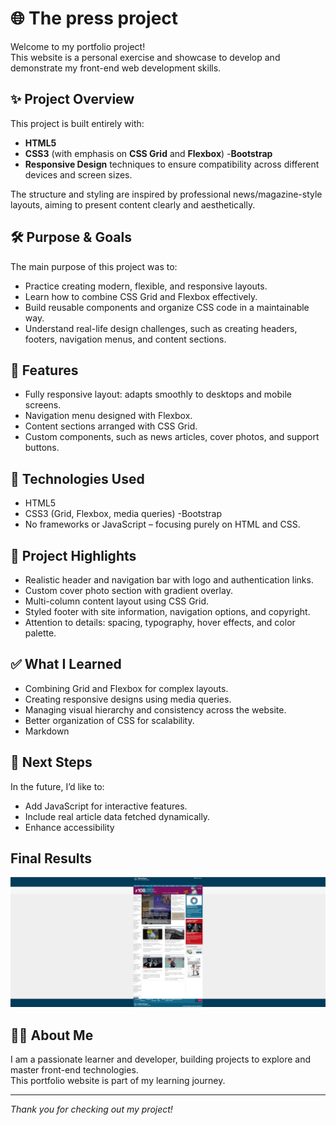 # 🌐 The press project

Welcome to my portfolio project!  
This website is a personal exercise and showcase to develop and demonstrate my front-end web development skills.

## ✨ **Project Overview**

This project is built entirely with:

- **HTML5**
- **CSS3** (with emphasis on **CSS Grid** and **Flexbox**) -**Bootstrap**
- **Responsive Design** techniques to ensure compatibility across different devices and screen sizes.

The structure and styling are inspired by professional news/magazine-style layouts, aiming to present content clearly and aesthetically.

## 🛠 **Purpose & Goals**

The main purpose of this project was to:

- Practice creating modern, flexible, and responsive layouts.
- Learn how to combine CSS Grid and Flexbox effectively.
- Build reusable components and organize CSS code in a maintainable way.
- Understand real-life design challenges, such as creating headers, footers, navigation menus, and content sections.

## 📱 **Features**

- Fully responsive layout: adapts smoothly to desktops and mobile screens.
- Navigation menu designed with Flexbox.
- Content sections arranged with CSS Grid.
- Custom components, such as news articles, cover photos, and support buttons.

## 🧰 **Technologies Used**

- HTML5
- CSS3 (Grid, Flexbox, media queries)
  -Bootstrap
- No frameworks or JavaScript – focusing purely on HTML and CSS.

## 🎯 **Project Highlights**

- Realistic header and navigation bar with logo and authentication links.
- Custom cover photo section with gradient overlay.
- Multi-column content layout using CSS Grid.
- Styled footer with site information, navigation options, and copyright.
- Attention to details: spacing, typography, hover effects, and color palette.

## ✅ **What I Learned**

- Combining Grid and Flexbox for complex layouts.
- Creating responsive designs using media queries.
- Managing visual hierarchy and consistency across the website.
- Better organization of CSS for scalability.
- Markdown

## 📌 **Next Steps**

In the future, I’d like to:

- Add JavaScript for interactive features.
- Include real article data fetched dynamically.
- Enhance accessibility

## Final Results

![photo of my project](image.png)

## 🙋‍♀️ **About Me**

I am a passionate learner and developer, building projects to explore and master front-end technologies.  
This portfolio website is part of my learning journey.

---

_Thank you for checking out my project!_
